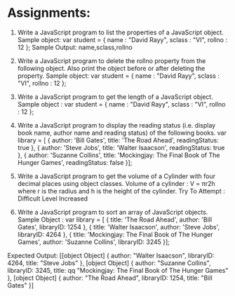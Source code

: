 # Assignments:

1. Write a JavaScript program to list the properties of a JavaScript object. Sample object: var student = { name : "David Rayy", sclass : "VI", rollno : 12 }; Sample Output: name,sclass,rollno

2. Write a JavaScript program to delete the rollno property from the following object. Also print the object before or after deleting the property. Sample object: var student = { name : "David Rayy", sclass : "VI", rollno : 12 };

3. Write a JavaScript program to get the length of a JavaScript object.  Sample object : var student = { name : "David Rayy", sclass : "VI", rollno : 12 };

4. Write a JavaScript program to display the reading status (i.e. display book name, author name and reading status) of the following books. var library = [ { author: 'Bill Gates', title: 'The Road Ahead', readingStatus: true }, { author: 'Steve Jobs', title: 'Walter Isaacson', readingStatus: true }, { author: 'Suzanne Collins', title: 'Mockingjay: The Final Book of The Hunger Games', readingStatus: false }];

5. Write a JavaScript program to get the volume of a Cylinder with four decimal places using object classes. Volume of a cylinder : V = πr2h where r is the radius and h is the height of the cylinder. Try To Attempt : Difficult Level Increased

6. Write a JavaScript program to sort an array of JavaScript objects.  
Sample Object : 
  var library = [ { title: 'The Road Ahead', author: 'Bill Gates', libraryID: 1254 }, { title: 'Walter Isaacson', author: 'Steve Jobs', libraryID: 4264 }, { title:         'Mockingjay: The Final Book of The Hunger Games', author: 'Suzanne Collins', libraryID: 3245 }]; 

Expected Output: 
    [[object Object] { author: "Walter Isaacson", libraryID: 4264, title: "Steve Jobs" }, [object Object] { author: "Suzanne Collins", libraryID: 3245, title:       qq       "Mockingjay:   The Final Book of The Hunger Games" }, [object Object] { author: "The Road Ahead", libraryID: 1254, title: "Bill Gates" }]
